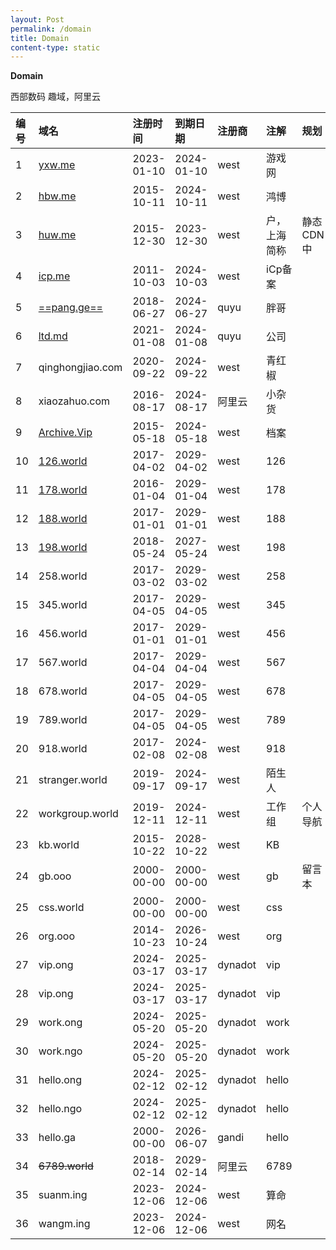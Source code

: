 ```yaml
---
layout: Post
permalink: /domain
title: Domain
content-type: static
---
```


**Domain**

西部数码 趣域，阿里云

| **编号** | **域名**                            | **注册时间**   | **到期日期**   | **注册商** | **注解** | **规划**|     
| :----- | :------------------------------------ | :--------- | :--------- | :------ | :----- | :----- |
| 1      | [yxw.me](https://yxw.me/)             | 2023-01-10 | 2024-01-10 | west    | 游戏网  |        |    
| 2      | [hbw.me](https://hbw.me/)             | 2015-10-11 | 2024-10-11 | west    | 鸿博     |        |    
| 3      | [huw.me](https://huw.me/)             | 2015-12-30 | 2023-12-30 | west    | 户，上海简称 |   静态CDN中     |    
| 4      | [icp.me](https://icp.me/)             | 2011-10-03 | 2024-10-03 | west    | iCp备案  |        |    
| 5      | [==pang.ge==](https://pang.ge/)       | 2018-06-27 | 2024-06-27 | quyu    | 胖哥     |        |    
| 6      | [ltd.md](https://ltd.md/)             | 2021-01-08 | 2024-01-08 | quyu    | 公司     |        |    
| 7      | qinghongjiao.com                      | 2020-09-22 | 2024-09-22 | west    |青红椒   |        |    
| 8      | xiaozahuo.com                         | 2016-08-17 | 2024-08-17 | 阿里云     | 小杂货    |        |    
| 9      | [Archive.Vip](https://archive.vip/)   | 2015-05-18 | 2024-05-18 | west    | 档案     |        |    
| 10     | [126.world](https://126.world/)       | 2017-04-02 | 2029-04-02 | west    | 126    |        |    
| 11     | [178.world](https://178.world/)       | 2016-01-04 | 2029-01-04 | west    | 178    |        |    
| 12     | [188.world](188.world)                | 2017-01-01 | 2029-01-01 | west    | 188    |        |    
| 13     | [198.world](https://198.world/)       | 2018-05-24 | 2027-05-24 | west    | 198    |        |    
| 14     | 258.world                             | 2017-03-02 | 2029-03-02 | west    | 258    |        |    
| 15     | 345.world                             | 2017-04-05 | 2029-04-05 | west    | 345    |        |    
| 16     | 456.world                             | 2017-01-01 | 2029-01-01 | west    | 456    |        |    
| 17     | 567.world                             | 2017-04-04 | 2029-04-04 | west    | 567    |        |    
| 18     | 678.world                             | 2017-04-05 | 2029-04-05 | west    | 678    |        |    
| 19     | 789.world                             | 2017-04-05 | 2029-04-05 | west    | 789    |        |    
| 20     | 918.world                             | 2017-02-08 | 2024-02-08 | west    | 918    |        |    
| 21     | stranger.world                        | 2019-09-17 | 2024-09-17 | west    | 陌生人    |        |    
| 22     | workgroup.world                       | 2019-12-11 | 2024-12-11 | west    | 工作组    | 个人导航   |    
| 23     | kb.world                              | 2015-10-22 | 2028-10-22 | west    | KB     |        |    
| 24     | gb.ooo                                | 2000-00-00 | 2000-00-00 | west    | gb     |   留言本     |    
| 25     | css.world                             | 2000-00-00 | 2000-00-00 | west    | css    |        |    
| 26     | org.ooo                               | 2014-10-23 | 2026-10-24 | west    | org    |        |    
| 27     | vip.ong                               | 2024-03-17 | 2025-03-17 | dynadot    | vip  |    |    
| 28     | vip.ong                               | 2024-03-17 | 2025-03-17 | dynadot    | vip  |    |    
| 29    | work.ong                              | 2024-05-20 | 2025-05-20 | dynadot    | work  |        |  
| 30    | work.ngo                              | 2024-05-20 | 2025-05-20 | dynadot    | work  |    |    |
| 31    | hello.ong                             | 2024-02-12 | 2025-02-12 | dynadot    | hello   |       |    
| 32    | hello.ngo                             | 2024-02-12 | 2025-02-12 | dynadot    | hello   |        |    
| 33     | hello.ga                              | 2000-00-00 | 2026-06-07 | gandi   | hello    |        |    
| 34    | ~~6789.world~~                        | 2018-02-14 | 2029-02-14 | 阿里云     | 6789   |        |    
| 35    | suanm.ing                             | 2023-12-06 | 2024-12-06 | west    | 算命     |        |    
| 36     | wangm.ing                             | 2023-12-06 | 2024-12-06 | west    | 网名     |        |    
